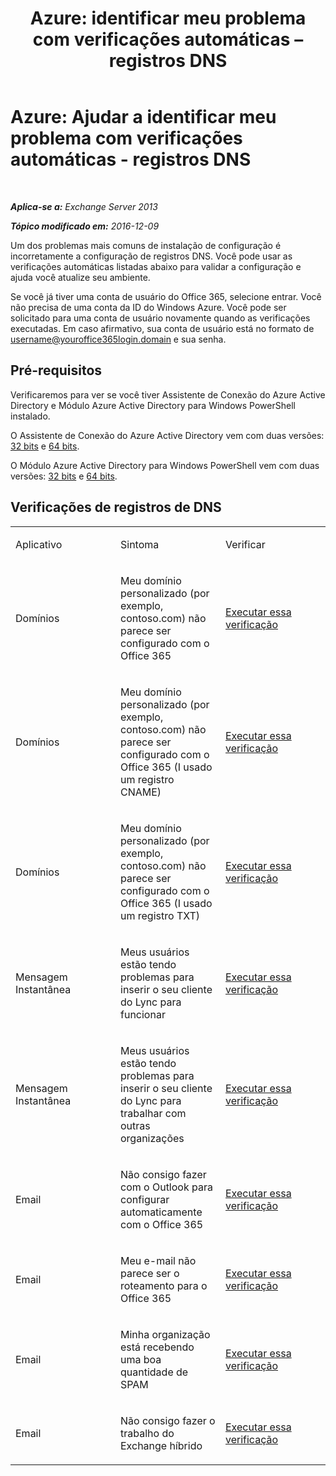 ﻿---
title: 'Azure: identificar meu problema com verificações automáticas – registros DNS'
TOCTitle: 'Azure: Ajudar a identificar meu problema com verificações automáticas - registros DNS'
ms:assetid: 1ef42cde-4df4-401a-b8f2-494630996ca8
ms:mtpsurl: https://technet.microsoft.com/pt-br/library/Dn793619(v=EXCHG.150)
ms:contentKeyID: 62630005
ms.date: 05/22/2018
mtps_version: v=EXCHG.150
ms.translationtype: MT
---

# Azure: Ajudar a identificar meu problema com verificações automáticas - registros DNS

 

_**Aplica-se a:** Exchange Server 2013_

_**Tópico modificado em:** 2016-12-09_

Um dos problemas mais comuns de instalação de configuração é incorretamente a configuração de registros DNS. Você pode usar as verificações automáticas listadas abaixo para validar a configuração e ajuda você atualize seu ambiente.

Se você já tiver uma conta de usuário do Office 365, selecione entrar. Você não precisa de uma conta da ID do Windows Azure. Você pode ser solicitado para uma conta de usuário novamente quando as verificações executadas. Em caso afirmativo, sua conta de usuário está no formato de username@youroffice365login.domain e sua senha.

## Pré-requisitos

Verificaremos para ver se você tiver Assistente de Conexão do Azure Active Directory e Módulo Azure Active Directory para Windows PowerShell instalado.

O Assistente de Conexão do Azure Active Directory vem com duas versões: [32 bits](https://go.microsoft.com/fwlink/?linkid=286261) e [64 bits](https://go.microsoft.com/fwlink/?linkid=286262).

O Módulo Azure Active Directory para Windows PowerShell vem com duas versões: [32 bits](https://go.microsoft.com/fwlink/?linkid=286258) e [64 bits](https://go.microsoft.com/fwlink/?linkid=286259).

## Verificações de registros de DNS


<table>
<colgroup>
<col style="width: 33%" />
<col style="width: 33%" />
<col style="width: 33%" />
</colgroup>
<tbody>
<tr class="odd">
<td><p>Aplicativo</p></td>
<td><p>Sintoma</p></td>
<td><p>Verificar</p></td>
</tr>
<tr class="even">
<td><p>Domínios</p></td>
<td><p>Meu domínio personalizado (por exemplo, contoso.com) não parece ser configurado com o Office 365</p></td>
<td><p><a href="https://go.microsoft.com/?linkid=9834905">Executar essa verificação</a></p></td>
</tr>
<tr class="odd">
<td><p>Domínios</p></td>
<td><p>Meu domínio personalizado (por exemplo, contoso.com) não parece ser configurado com o Office 365 (I usado um registro CNAME)</p></td>
<td><p><a href="https://go.microsoft.com/?linkid=9834905">Executar essa verificação</a></p></td>
</tr>
<tr class="even">
<td><p>Domínios</p></td>
<td><p>Meu domínio personalizado (por exemplo, contoso.com) não parece ser configurado com o Office 365 (I usado um registro TXT)</p></td>
<td><p><a href="https://go.microsoft.com/?linkid=9834905">Executar essa verificação</a></p></td>
</tr>
<tr class="odd">
<td><p>Mensagem Instantânea</p></td>
<td><p>Meus usuários estão tendo problemas para inserir o seu cliente do Lync para funcionar</p></td>
<td><p><a href="https://go.microsoft.com/?linkid=9834901">Executar essa verificação</a></p></td>
</tr>
<tr class="even">
<td><p>Mensagem Instantânea</p></td>
<td><p>Meus usuários estão tendo problemas para inserir o seu cliente do Lync para trabalhar com outras organizações</p></td>
<td><p><a href="https://go.microsoft.com/?linkid=9834902">Executar essa verificação</a></p></td>
</tr>
<tr class="odd">
<td><p>Email</p></td>
<td><p>Não consigo fazer com o Outlook para configurar automaticamente com o Office 365</p></td>
<td><p><a href="https://go.microsoft.com/?linkid=9834897">Executar essa verificação</a></p></td>
</tr>
<tr class="even">
<td><p>Email</p></td>
<td><p>Meu e-mail não parece ser o roteamento para o Office 365</p></td>
<td><p><a href="https://go.microsoft.com/?linkid=9834898">Executar essa verificação</a></p></td>
</tr>
<tr class="odd">
<td><p>Email</p></td>
<td><p>Minha organização está recebendo uma boa quantidade de SPAM</p></td>
<td><p><a href="https://go.microsoft.com/?linkid=9834903">Executar essa verificação</a></p></td>
</tr>
<tr class="even">
<td><p>Email</p></td>
<td><p>Não consigo fazer o trabalho do Exchange híbrido</p></td>
<td><p><a href="https://go.microsoft.com/?linkid=9834904">Executar essa verificação</a></p></td>
</tr>
</tbody>
</table>

